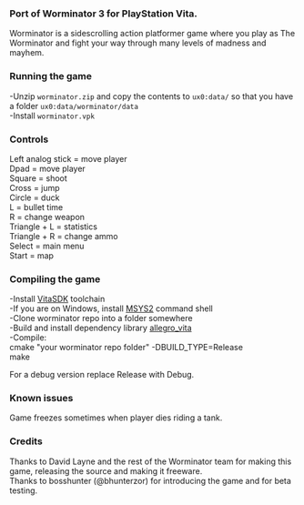 ### Port of Worminator 3 for PlayStation Vita.  
Worminator is a sidescrolling action platformer game where you play as The Worminator and fight your way through many levels of madness and mayhem.

### Running the game
-Unzip `worminator.zip` and copy the contents to `ux0:data/` so that you have a folder `ux0:data/worminator/data`  
-Install `worminator.vpk`

### Controls
Left analog stick = move player  
Dpad = move player  
Square = shoot  
Cross = jump  
Circle =  duck  
L = bullet time  
R = change weapon  
Triangle + L = statistics  
Triangle + R = change ammo  
Select = main menu  
Start = map  


### Compiling the game 
-Install [VitaSDK](http://vitasdk.org) toolchain  
-If you are on Windows, install [MSYS2](http://msys2.org) command shell  
-Clone worminator repo into a folder somewhere  
-Build and install dependency library [allegro_vita](https://github.com/ammeir/allegro_vita)  
-Compile:  
  cmake "your worminator repo folder" -DBUILD_TYPE=Release  
  make

For a debug version replace Release with Debug.

### Known issues
Game freezes sometimes when player dies riding a tank. 

### Credits
Thanks to David Layne and the rest of the Worminator team for making this game, releasing the source and making it freeware.  
Thanks to bosshunter (@bhunterzor) for introducing the game and for beta testing.

